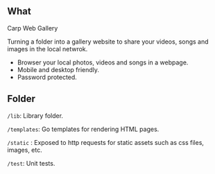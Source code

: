 ## What

Carp Web Gallery

Turning a folder into a gallery website to share your videos, songs and images in the local netwrok.


- Browser your local photos, videos and songs in a webpage.
- Mobile and desktop friendly.
- Password protected.


## Folder

`/lib`: Library folder.

`/templates`: Go templates for rendering HTML pages.

`/static` : Exposed to http requests for static assets such as css files, images, etc.

`/test`: Unit tests.